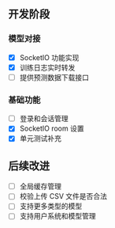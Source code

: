 ## 开发阶段

### 模型对接

- [x] SocketIO 功能实现
- [x] 训练日志实时转发
- [ ] 提供预测数据下载接口

### 基础功能

- [ ] 登录和会话管理
- [x] SocketIO room 设置
- [x] 单元测试补充

## 后续改进

- [ ] 全局缓存管理
- [ ] 校验上传 CSV 文件是否合法
- [ ] 支持更多类型的模型
- [ ] 支持用户系统和模型管理
